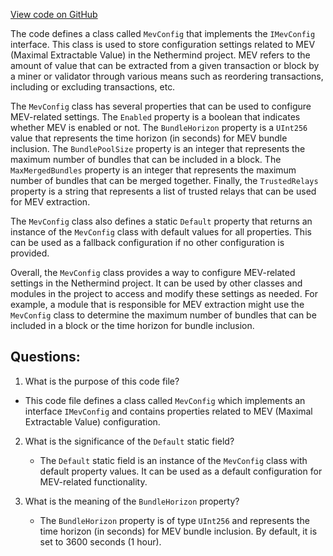[View code on GitHub](https://github.com/nethermindeth/nethermind/Nethermind.Mev/MevConfig.cs)

The code defines a class called `MevConfig` that implements the `IMevConfig` interface. This class is used to store configuration settings related to MEV (Maximal Extractable Value) in the Nethermind project. MEV refers to the amount of value that can be extracted from a given transaction or block by a miner or validator through various means such as reordering transactions, including or excluding transactions, etc.

The `MevConfig` class has several properties that can be used to configure MEV-related settings. The `Enabled` property is a boolean that indicates whether MEV is enabled or not. The `BundleHorizon` property is a `UInt256` value that represents the time horizon (in seconds) for MEV bundle inclusion. The `BundlePoolSize` property is an integer that represents the maximum number of bundles that can be included in a block. The `MaxMergedBundles` property is an integer that represents the maximum number of bundles that can be merged together. Finally, the `TrustedRelays` property is a string that represents a list of trusted relays that can be used for MEV extraction.

The `MevConfig` class also defines a static `Default` property that returns an instance of the `MevConfig` class with default values for all properties. This can be used as a fallback configuration if no other configuration is provided.

Overall, the `MevConfig` class provides a way to configure MEV-related settings in the Nethermind project. It can be used by other classes and modules in the project to access and modify these settings as needed. For example, a module that is responsible for MEV extraction might use the `MevConfig` class to determine the maximum number of bundles that can be included in a block or the time horizon for bundle inclusion.
## Questions: 
 1. What is the purpose of this code file?
   - This code file defines a class called `MevConfig` which implements an interface `IMevConfig` and contains properties related to MEV (Maximal Extractable Value) configuration.

2. What is the significance of the `Default` static field?
   - The `Default` static field is an instance of the `MevConfig` class with default property values. It can be used as a default configuration for MEV-related functionality.

3. What is the meaning of the `BundleHorizon` property?
   - The `BundleHorizon` property is of type `UInt256` and represents the time horizon (in seconds) for MEV bundle inclusion. By default, it is set to 3600 seconds (1 hour).